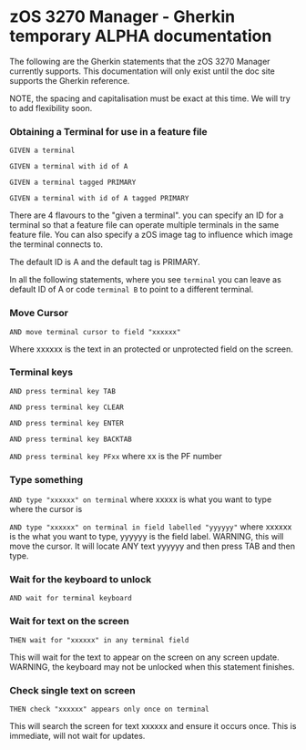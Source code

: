 # zOS 3270 Manager - Gherkin temporary ALPHA documentation

The following are the Gherkin statements that the zOS 3270 Manager currently supports.  This documentation will only exist until the doc site supports the Gherkin reference.

NOTE, the spacing and capitalisation must be exact at this time.  We will try to add flexibility soon.

### Obtaining a Terminal for use in a feature file

`GIVEN a terminal`

`GIVEN a terminal with id of A`

`GIVEN a terminal tagged PRIMARY`

`GIVEN a terminal with id of A tagged PRIMARY`


There are 4 flavours to the "given a terminal".  you can specify an ID for a terminal so that a feature file can operate multiple terminals in the same feature file.  You can also specify a zOS image tag to influence which image the terminal connects to.

The default ID is A and the default tag is PRIMARY.

In all the following statements,  where you see `terminal` you can leave as default ID of A or code `terminal B` to point to a different terminal.

### Move Cursor
  
`AND move terminal cursor to field "xxxxxx"`

Where xxxxxx is the text in an protected or unprotected field on the screen.

### Terminal keys

`AND press terminal key TAB`

`AND press terminal key CLEAR`

`AND press terminal key ENTER`

`AND press terminal key BACKTAB`

`AND press terminal key PFxx` where xx is the PF number

### Type something

`AND type "xxxxxx" on terminal` where xxxxx is what you want to type where the cursor is

`AND type "xxxxxx" on terminal in field labelled "yyyyyy"` where xxxxxx is the what you want to type,  yyyyyy is the field label.  WARNING, this will move the cursor.  It will locate ANY text yyyyyy and then press TAB and then type.

### Wait for the keyboard to unlock

`AND wait for terminal keyboard`

### Wait for text on the screen

`THEN wait for "xxxxxx" in any terminal field`

This will wait for the text to appear on the screen on any screen update.  WARNING, the keyboard may not be unlocked when this statement finishes.

### Check single text on screen

`THEN check "xxxxxx" appears only once on terminal`

This will search the screen for text xxxxxx and ensure it occurs once.  This is immediate, will not wait for updates.
